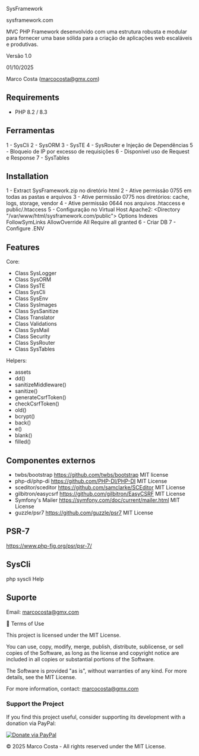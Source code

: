 SysFramework

sysframework.com

MVC PHP Framework desenvolvido com uma estrutura robusta e modular para fornecer uma base sólida para a criação de aplicações web escaláveis e produtivas.

Versão 1.0

01/10/2025

Marco Costa (marcocosta@gmx.com)

## Requirements

* PHP 8.2 / 8.3

## Ferramentas

1 - SysCli
2 - SysORM
3 - SysTE
4 - SysRouter e Injeção de Dependências
5 - Bloqueio de IP por excesso de requisições
6 - Disponível uso de Request e Response
7 - SysTables

## Installation

1 - Extract SysFramework.zip no diretório html
2 - Ative permissão 0755 em todas as pastas e arquivos
3 - Ative permissão 0775 nos diretórios: cache, logs, storage, vendor
4 - Ative permissão 0644 nos arquivos .htaccess e public/.htaccess
5 - Configuração no Virtual Host Apache2:
    <Directory "/var/www/html/sysframework.com/public">
        Options Indexes FollowSymLinks
        AllowOverride All
        Require all granted
    </Directory>
6 - Criar DB
7 - Configure .ENV

## Features

Core:

* Class SysLogger
* Class SysORM
* Class SysTE
* Class SysCli
* Class SysEnv
* Class SysImages
* Class SysSanitize
* Class Translator
* Class Validations
* Class SysMail
* Class Security
* Class SysRouter
* Class SysTables

Helpers:

* assets
* dd()
* sanitizeMiddleware()
* sanitize()
* generateCsrfToken()
* checkCsrfToken()
* old()
* bcrypt()
* back()
* e()
* blank()
* filled()


## Componentes externos

* twbs/bootstrap https://github.com/twbs/bootstrap MIT license
* php-di/php-di https://github.com/PHP-DI/PHP-DI  MIT License
* sceditor/sceditor  https://github.com/samclarke/SCEditor  MIT License
* gilbitron/easycsrf  https://github.com/gilbitron/EasyCSRF  MIT License
* Symfony's Mailer https://symfony.com/doc/current/mailer.html  MIT License
* guzzle/psr7  https://github.com/guzzle/psr7 MIT License


## PSR-7

https://www.php-fig.org/psr/psr-7/


## SysCli

php syscli Help 


## Suporte

Email: marcocosta@gmx.com


📜 Terms of Use

This project is licensed under the MIT License.

You can use, copy, modify, merge, publish, distribute, sublicense, or sell copies of the Software, as long as the license and copyright notice are included in all copies or substantial portions of the Software.

The Software is provided "as is", without warranties of any kind. For more details, see the MIT License.

For more information, contact: marcocosta@gmx.com

### Support the Project
If you find this project useful, consider supporting its development with a donation via PayPal:

[![Donate via PayPal](https://www.paypalobjects.com/en_US/i/btn/btn_donate_LG.gif)](https://www.paypal.com/donate/?business=marcocosta@gmx.com&currency_code=USD)

© 2025 Marco Costa - All rights reserved under the MIT License.
